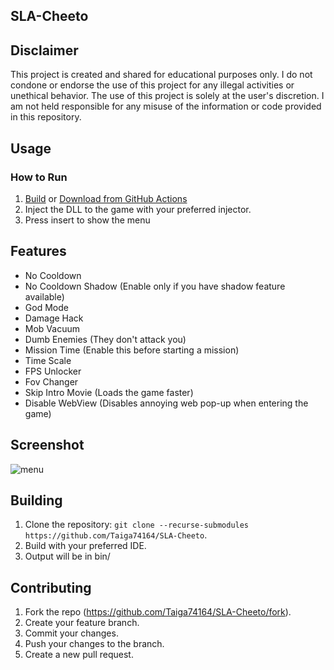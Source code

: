 ## SLA-Cheeto

## Disclaimer
This project is created and shared for educational purposes only. I do not condone or endorse the use of this project for any illegal activities or unethical behavior. The use of this project is solely at the user's discretion. I am not held responsible for any misuse of the information or code provided in this repository.

## Usage

### How to Run
1. [Build](#Building) or [Download from GitHub Actions](https://nightly.link/Taiga74164/SLA-Cheeto/workflows/main/main/build-artifact.zip)
2. Inject the DLL to the game with your preferred injector.
3. Press insert to show the menu

## Features
- No Cooldown
- No Cooldown Shadow (Enable only if you have shadow feature available)
- God Mode
- Damage Hack
- Mob Vacuum
- Dumb Enemies (They don't attack you)
- Mission Time (Enable this before starting a mission)
- Time Scale
- FPS Unlocker
- Fov Changer
- Skip Intro Movie (Loads the game faster)
- Disable WebView (Disables annoying web pop-up when entering the game)

## Screenshot
![menu](src/res/Solo_Leveling_ARISE_4BRSUmbeJd.png)

## Building
1. Clone the repository: `git clone --recurse-submodules https://github.com/Taiga74164/SLA-Cheeto`.
2. Build with your preferred IDE.
3. Output will be in bin/

## Contributing
1. Fork the repo (<https://github.com/Taiga74164/SLA-Cheeto/fork>).
2. Create your feature branch.
3. Commit your changes.
4. Push your changes to the branch.
5. Create a new pull request.